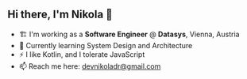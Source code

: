 ## Hi there, I'm Nikola 👋

- 🏗️ I'm working as a **Software Engineer** @ **Datasys**, Vienna, Austria
- 🌱 Currently learning System Design and Architecture
- ⚡ I like Kotlin, and I tolerate JavaScript
- 📫 Reach me here: [devnikoladr@gmail.com](mailto:devnikoladr@gmail.com)

<!--
**nikolaDrljaca/nikolaDrljaca** is a ✨ _special_ ✨ repository because its `README.md` (this file) appears on your GitHub profile.

Here are some ideas to get you started:

- 🔭 I’m currently working on ...
- 🌱 I’m currently learning ...
- 👯 I’m looking to collaborate on ...
- 🤔 I’m looking for help with ...
- 💬 Ask me about ...
- 📫 How to reach me: ...
- 😄 Pronouns: ...
- ⚡ Fun fact: ...
-->
